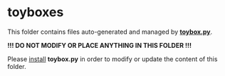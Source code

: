 # toyboxes

This folder contains files auto-generated and managed by [**toybox.py**](https://toyboxpy.io).

**!!! DO NOT MODIFY OR PLACE ANYTHING IN THIS FOLDER !!!**

Please [install](https://github.com/toyboxpy/toybox.py#installing) **toybox.py** in order to modify or update the content of this folder.
